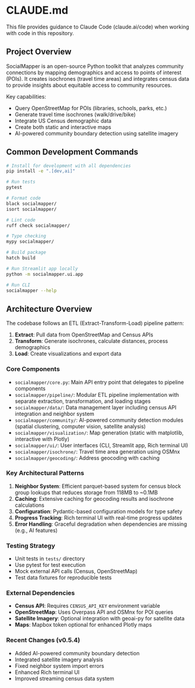 # CLAUDE.md

This file provides guidance to Claude Code (claude.ai/code) when working with code in this repository.

## Project Overview

SocialMapper is an open-source Python toolkit that analyzes community connections by mapping demographics and access to points of interest (POIs). It creates isochrones (travel time areas) and integrates census data to provide insights about equitable access to community resources.

Key capabilities:
- Query OpenStreetMap for POIs (libraries, schools, parks, etc.)
- Generate travel time isochrones (walk/drive/bike)
- Integrate US Census demographic data
- Create both static and interactive maps
- AI-powered community boundary detection using satellite imagery

## Common Development Commands

```bash
# Install for development with all dependencies
pip install -e ".[dev,ai]"

# Run tests
pytest

# Format code
black socialmapper/
isort socialmapper/

# Lint code
ruff check socialmapper/

# Type checking
mypy socialmapper/

# Build package
hatch build

# Run Streamlit app locally
python -m socialmapper.ui.app

# Run CLI
socialmapper --help
```

## Architecture Overview

The codebase follows an ETL (Extract-Transform-Load) pipeline pattern:

1. **Extract**: Pull data from OpenStreetMap and Census APIs
2. **Transform**: Generate isochrones, calculate distances, process demographics
3. **Load**: Create visualizations and export data

### Core Components

- `socialmapper/core.py`: Main API entry point that delegates to pipeline components
- `socialmapper/pipeline/`: Modular ETL pipeline implementation with separate extraction, transformation, and loading stages
- `socialmapper/data/`: Data management layer including census API integration and neighbor system
- `socialmapper/community/`: AI-powered community detection modules (spatial clustering, computer vision, satellite analysis)
- `socialmapper/visualization/`: Map generation (static with matplotlib, interactive with Plotly)
- `socialmapper/ui/`: User interfaces (CLI, Streamlit app, Rich terminal UI)
- `socialmapper/isochrone/`: Travel time area generation using OSMnx
- `socialmapper/geocoding/`: Address geocoding with caching

### Key Architectural Patterns

1. **Neighbor System**: Efficient parquet-based system for census block group lookups that reduces storage from 118MB to ~0.1MB
2. **Caching**: Extensive caching for geocoding results and isochrone calculations
3. **Configuration**: Pydantic-based configuration models for type safety
4. **Progress Tracking**: Rich terminal UI with real-time progress updates
5. **Error Handling**: Graceful degradation when dependencies are missing (e.g., AI features)

### Testing Strategy

- Unit tests in `tests/` directory
- Use pytest for test execution
- Mock external API calls (Census, OpenStreetMap)
- Test data fixtures for reproducible tests

### External Dependencies

- **Census API**: Requires `CENSUS_API_KEY` environment variable
- **OpenStreetMap**: Uses Overpass API and OSMnx for POI queries
- **Satellite Imagery**: Optional integration with geoai-py for satellite data
- **Maps**: Mapbox token optional for enhanced Plotly maps

### Recent Changes (v0.5.4)

- Added AI-powered community boundary detection
- Integrated satellite imagery analysis
- Fixed neighbor system import errors
- Enhanced Rich terminal UI
- Improved streaming census data system